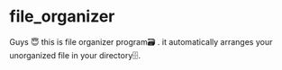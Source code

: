 # file_organizer
Guys 😇 this is file organizer program🗃️ .
it automatically arranges your unorganized file in your directory🗄️.

